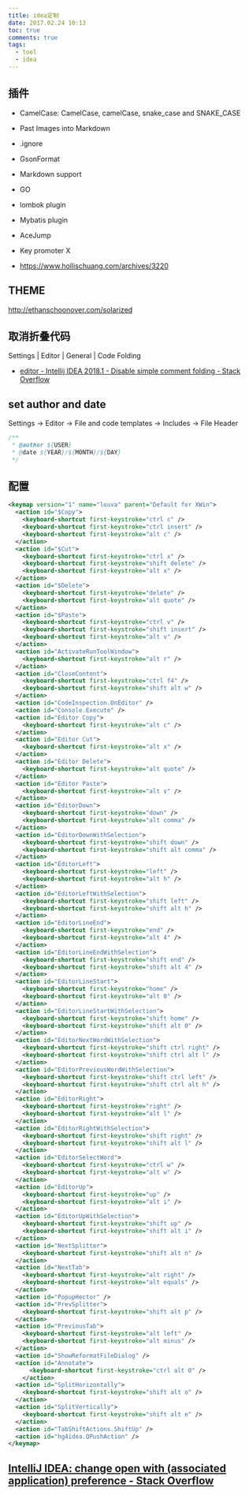 ```yaml
---
title: idea定制
date: 2017.02.24 10:13
toc: true
comments: true
tags:
  - tool
  - idea
---
```


## 插件

- CamelCase: CamelCase, camelCase, snake_case and SNAKE_CASE
- Past Images into Markdown
- .ignore
- GsonFormat
- Markdown support
- GO
- lombok plugin
- Mybatis plugin
- AceJump
- Key promoter X

- https://www.hollischuang.com/archives/3220

## THEME

http://ethanschoonover.com/solarized

## 取消折叠代码

Settings | Editor | General | Code Folding

- [editor - Intellij IDEA 2018.1 - Disable simple comment folding - Stack Overflow](https://stackoverflow.com/questions/49132093/intellij-idea-2018-1-disable-simple-comment-folding)

## set author and date

Settings -> Editor -> File and code templates -> Includes -> File Header

```java
/**
 * @author ${USER}
 * @date ${YEAR}/${MONTH}/${DAY}
 */
```

## 配置

```xml
<keymap version="1" name="louva" parent="Default for XWin">
  <action id="$Copy">
    <keyboard-shortcut first-keystroke="ctrl c" />
    <keyboard-shortcut first-keystroke="ctrl insert" />
    <keyboard-shortcut first-keystroke="alt c" />
  </action>
  <action id="$Cut">
    <keyboard-shortcut first-keystroke="ctrl x" />
    <keyboard-shortcut first-keystroke="shift delete" />
    <keyboard-shortcut first-keystroke="alt x" />
  </action>
  <action id="$Delete">
    <keyboard-shortcut first-keystroke="delete" />
    <keyboard-shortcut first-keystroke="alt quote" />
  </action>
  <action id="$Paste">
    <keyboard-shortcut first-keystroke="ctrl v" />
    <keyboard-shortcut first-keystroke="shift insert" />
    <keyboard-shortcut first-keystroke="alt v" />
  </action>
  <action id="ActivateRunToolWindow">
    <keyboard-shortcut first-keystroke="alt r" />
  </action>
  <action id="CloseContent">
    <keyboard-shortcut first-keystroke="ctrl f4" />
    <keyboard-shortcut first-keystroke="shift alt w" />
  </action>
  <action id="CodeInspection.OnEditor" />
  <action id="Console.Execute" />
  <action id="Editor Copy">
    <keyboard-shortcut first-keystroke="alt c" />
  </action>
  <action id="Editor Cut">
    <keyboard-shortcut first-keystroke="alt x" />
  </action>
  <action id="Editor Delete">
    <keyboard-shortcut first-keystroke="alt quote" />
  </action>
  <action id="Editor Paste">
    <keyboard-shortcut first-keystroke="alt v" />
  </action>
  <action id="EditorDown">
    <keyboard-shortcut first-keystroke="down" />
    <keyboard-shortcut first-keystroke="alt comma" />
  </action>
  <action id="EditorDownWithSelection">
    <keyboard-shortcut first-keystroke="shift down" />
    <keyboard-shortcut first-keystroke="shift alt comma" />
  </action>
  <action id="EditorLeft">
    <keyboard-shortcut first-keystroke="left" />
    <keyboard-shortcut first-keystroke="alt h" />
  </action>
  <action id="EditorLeftWithSelection">
    <keyboard-shortcut first-keystroke="shift left" />
    <keyboard-shortcut first-keystroke="shift alt h" />
  </action>
  <action id="EditorLineEnd">
    <keyboard-shortcut first-keystroke="end" />
    <keyboard-shortcut first-keystroke="alt 4" />
  </action>
  <action id="EditorLineEndWithSelection">
    <keyboard-shortcut first-keystroke="shift end" />
    <keyboard-shortcut first-keystroke="shift alt 4" />
  </action>
  <action id="EditorLineStart">
    <keyboard-shortcut first-keystroke="home" />
    <keyboard-shortcut first-keystroke="alt 0" />
  </action>
  <action id="EditorLineStartWithSelection">
    <keyboard-shortcut first-keystroke="shift home" />
    <keyboard-shortcut first-keystroke="shift alt 0" />
  </action>
  <action id="EditorNextWordWithSelection">
    <keyboard-shortcut first-keystroke="shift ctrl right" />
    <keyboard-shortcut first-keystroke="shift ctrl alt l" />
  </action>
  <action id="EditorPreviousWordWithSelection">
    <keyboard-shortcut first-keystroke="shift ctrl left" />
    <keyboard-shortcut first-keystroke="shift ctrl alt h" />
  </action>
  <action id="EditorRight">
    <keyboard-shortcut first-keystroke="right" />
    <keyboard-shortcut first-keystroke="alt l" />
  </action>
  <action id="EditorRightWithSelection">
    <keyboard-shortcut first-keystroke="shift right" />
    <keyboard-shortcut first-keystroke="shift alt l" />
  </action>
  <action id="EditorSelectWord">
    <keyboard-shortcut first-keystroke="ctrl w" />
    <keyboard-shortcut first-keystroke="alt w" />
  </action>
  <action id="EditorUp">
    <keyboard-shortcut first-keystroke="up" />
    <keyboard-shortcut first-keystroke="alt i" />
  </action>
  <action id="EditorUpWithSelection">
    <keyboard-shortcut first-keystroke="shift up" />
    <keyboard-shortcut first-keystroke="shift alt i" />
  </action>
  <action id="NextSplitter">
    <keyboard-shortcut first-keystroke="shift alt n" />
  </action>
  <action id="NextTab">
    <keyboard-shortcut first-keystroke="alt right" />
    <keyboard-shortcut first-keystroke="alt equals" />
  </action>
  <action id="PopupHector" />
  <action id="PrevSplitter">
    <keyboard-shortcut first-keystroke="shift alt p" />
  </action>
  <action id="PreviousTab">
    <keyboard-shortcut first-keystroke="alt left" />
    <keyboard-shortcut first-keystroke="alt minus" />
  </action>
  <action id="ShowReformatFileDialog" />
  <action id="Annotate">
      <keyboard-shortcut first-keystroke="ctrl alt 0" />
    </action>
  <action id="SplitHorizontally">
    <keyboard-shortcut first-keystroke="shift alt o" />
  </action>
  <action id="SplitVertically">
    <keyboard-shortcut first-keystroke="shift alt e" />
  </action>
  <action id="TabShiftActions.ShiftUp" />
  <action id="hg4idea.QPushAction" />
</keymap>
```

## [IntelliJ IDEA: change open with (associated application) preference - Stack Overflow](https://stackoverflow.com/questions/44699658/intellij-idea-change-open-with-associated-application-preference)
